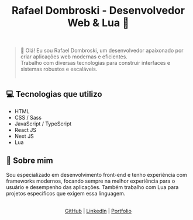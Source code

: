 <br />

<h1 align="center">Rafael Dombroski - Desenvolvedor Web & Lua 🧠</h1>


<br />

> :wave: Olá! Eu sou Rafael Dombroski, um desenvolvedor apaixonado por criar aplicações web modernas e eficientes.  
> Trabalho com diversas tecnologias para construir interfaces e sistemas robustos e escaláveis.  
><br>

## :computer: Tecnologias que utilizo

<ul>
  <li>HTML</li>
  <li>CSS / Sass</li>
  <li>JavaScript / TypeScript</li>
  <li>React JS</li>
  <li>Next JS</li>
  <li>Lua</li>
</ul>

## :rocket: Sobre mim

<p>
  Sou especializado em desenvolvimento front-end e tenho experiência com frameworks modernos, focando sempre na melhor experiência para o usuário e desempenho das aplicações. Também trabalho com Lua para projetos específicos que exigem essa linguagem.
</p>

<br />

<!-- Links para redes ou portfólio, se quiser adicionar -->

<div align="center">
  <a href="https://github.com/seu-usuario" target="_blank">GitHub</a> | 
  <a href="https://linkedin.com/in/seu-usuario" target="_blank">LinkedIn</a> | 
  <a href="https://seu-site.com" target="_blank">Portfolio</a>
</div>
